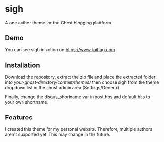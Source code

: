# sigh
A one author theme for the Ghost blogging plattform.

## Demo
You can see sigh in action on https://www.kaihag.com

## Installation
Download the repository, extract the zip file and place the extracted folder into *your-ghost-directory/content/themes/*
then choose sigh from the theme dropdown list in the ghost admin area (Settings/General).

Finally, change the disqus_shortname var in post.hbs and default.hbs to your own shortname.

## Features
I created this theme for my personal website. Therefore, multiple authors aren't supported yet.
This may change in the future.
